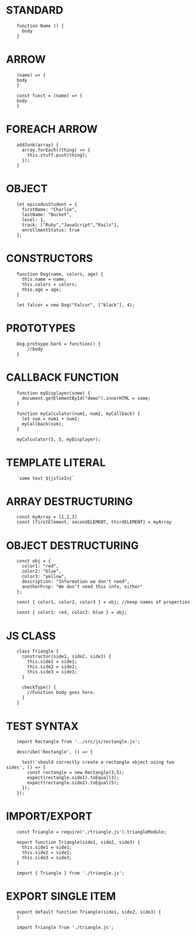 # STANDARD

        function Name () {
          body
        }

# ARROW

        (name) => {
        body
        }
        
        const funct = (name) => {
        body
        }

# FOREACH ARROW

        addJunk(array) {
          array.forEach((thing) => {
            this.stuff.push(thing);
          });
        }

# OBJECT

        let epicodusStudent = {
          firstName: "Charlie",
          lastName: "Bucket",
          level: 1,
          track: ["Ruby","JavaScript","Rails"],
          enrollmentStatus: true   
        };

# CONSTRUCTORS
        
        function Dog(name, colors, age) {
          this.name = name;
          this.colors = colors;
          this.age = age;
        }
        
        let falcor = new Dog("Falcor", ["black"], 4);

# PROTOTYPES

        Dog.protoype.bark = function() {
            //body
        }

# CALLBACK FUNCTION

        function myDisplayer(some) {
          document.getElementById("demo").innerHTML = some;
        }
        
        function myCalculator(num1, num2, myCallback) {
          let sum = num1 + num2;
          myCallback(sum);
        }
        
        myCalculator(5, 5, myDisplayer);

# TEMPLATE LITERAL

        `some text ${jsTieIn}`

# ARRAY DESTRUCTURING

        const myArray = [1,2,3]
        const [firstElement, secondELEMENT, thirdELEMENT] = myArray

# OBJECT DESTRUCTURING

        const obj = {
          color1: "red",
          color2: "blue",
          color3: "yellow",
          description: "Information we don't need",
          anotherProp: "We don't need this info, either"
        };
        
        const { color1, color2, color3 } = obj; //keep names of properties
        
        const { color1: red, color2: blue } = obj;

# JS CLASS

        class Triangle {
          constructor(side1, side2, side3) {
            this.side1 = side1;
            this.side2 = side2;
            this.side3 = side3;
          }
        
          checkType() {
            //Function body goes here.
          }    
        }

# TEST SYNTAX

        import Rectangle from '../src/js/rectangle.js';
        
        describe('Rectangle', () => {
        
          test('should correctly create a rectangle object using two sides', () => {
            const rectangle = new Rectangle(3,5);
            expect(rectangle.side1).toEqual(3);
            expect(rectangle.side2).toEqual(5);
          });
        });

# IMPORT/EXPORT

        const Triangle = require('./triangle.js').triangleModule;
        
        export function Triangle(side1, side2, side3) {
          this.side1 = side1;
          this.side2 = side2;
          this.side3 = side3;
        }
        
        import { Triangle } from './triangle.js';
        
# EXPORT SINGLE ITEM

        export default function Triangle(side1, side2, side3) {
        }
        
        import Triangle from './triangle.js';
